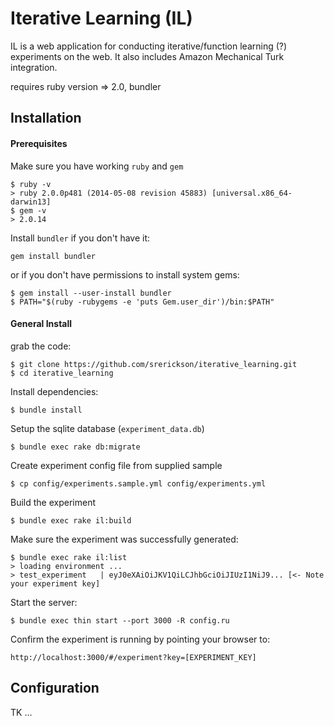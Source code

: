 # Iterative Learning (IL)

IL is a web application for conducting iterative/function learning (?) experiments on the web. It also includes Amazon Mechanical Turk integration.

requires ruby version => 2.0, bundler

## Installation

#### Prerequisites
Make sure you have working `ruby` and `gem`
```
$ ruby -v
> ruby 2.0.0p481 (2014-05-08 revision 45883) [universal.x86_64-darwin13]
$ gem -v
> 2.0.14
```

Install `bundler` if you don't have it:
```
gem install bundler
```
or if you don't have permissions to install system gems: 
```
$ gem install --user-install bundler
$ PATH="$(ruby -rubygems -e 'puts Gem.user_dir')/bin:$PATH"
```

#### General Install
grab the code:
```
$ git clone https://github.com/srerickson/iterative_learning.git
$ cd iterative_learning
```
Install dependencies:
```
$ bundle install
```

Setup the sqlite database (`experiment_data.db`)
```
$ bundle exec rake db:migrate
```

Create experiment config file from supplied sample
```
$ cp config/experiments.sample.yml config/experiments.yml
```

Build the experiment
```
$ bundle exec rake il:build
```

Make sure the experiment was successfully generated:
```
$ bundle exec rake il:list
> loading environment ... 
> test_experiment	| eyJ0eXAiOiJKV1QiLCJhbGciOiJIUzI1NiJ9... [<- Note your experiment key]
```

Start the server:
```
$ bundle exec thin start --port 3000 -R config.ru
```

Confirm the experiment is running by pointing your browser to: 
```
http://localhost:3000/#/experiment?key=[EXPERIMENT_KEY]
```


## Configuration
TK ...

